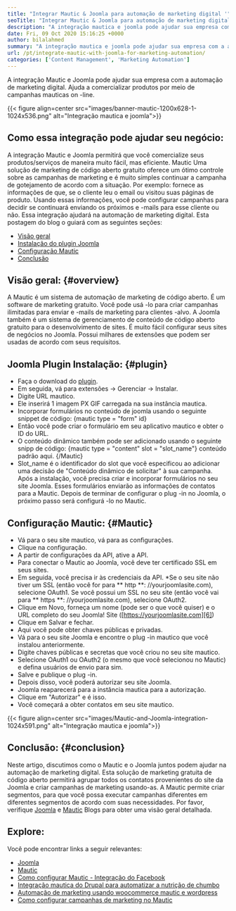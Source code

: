 ```yaml
---
title: "Integrar Mautic & Joomla para automação de marketing digital '" 
seoTitle: "Integrar Mautic & Joomla para automação de marketing digital" 
description: "A integração mautica e joomla pode ajudar sua empresa com a automação de marketing digital. Ajuda a comercializar produtos por meio de campanhas mautas." 
date: Fri, 09 Oct 2020 15:16:25 +0000
author: bilalahmed
summary: "A integração mautica e joomla pode ajudar sua empresa com a automação de marketing digital. Ajuda a comercializar produtos por meio de campanhas mauticas on -line." 
url: /pt/integrate-mautic-with-joomla-for-marketing-automation/
categories: ['Content Management', 'Marketing Automation']
---
```


A integração Mautic e Joomla pode ajudar sua empresa com a automação de marketing digital. Ajuda a comercializar produtos por meio de campanhas mauticas on -line.

{{< figure align=center src="images/banner-mautic-1200x628-1-1024x536.png" alt="Integração mautica e joomla">}}


## Como essa integração pode ajudar seu negócio:
A integração Mautic e Joomla permitirá que você comercialize seus produtos/serviços de maneira muito fácil, mas eficiente. Mautic Uma solução de marketing de código aberto gratuito oferece um ótimo controle sobre as campanhas de marketing e é muito simples continuar a campanha de gotejamento de acordo com a situação. Por exemplo: fornece as informações de que, se o cliente leu o email ou visitou suas páginas de produto. Usando essas informações, você pode configurar campanhas para decidir se continuará enviando os próximos e -mails para esse cliente ou não. Essa integração ajudará na automação de marketing digital. Esta postagem do blog o guiará com as seguintes seções:
  * [Visão geral][1]
  * [Instalação do plugin Joomla][2]
  * [Configuração Mautic][3]
  * [Conclusão][4]

## Visão geral: {#overview}
A Mautic é um sistema de automação de marketing de código aberto. É um software de marketing gratuito. Você pode usá -lo para criar campanhas ilimitadas para enviar e -mails de marketing para clientes -alvo.
A Joomla também é um sistema de gerenciamento de conteúdo de código aberto gratuito para o desenvolvimento de sites. É muito fácil configurar seus sites de negócios no Joomla. Possui milhares de extensões que podem ser usadas de acordo com seus requisitos.

## Joomla Plugin Instalação: {#plugin}
  * Faça o download do [plugin][5].
  * Em seguida, vá para extensões -> Gerenciar -> Instalar.
  * Digite URL mautico.
  * Ele inserirá 1 imagem PX GIF carregada na sua instância mautica.
  * Incorporar formulários no conteúdo de joomla usando o seguinte snippet de código: {mautic type = "form" id}
  * Então você pode criar o formulário em seu aplicativo mautico e obter o ID do URL.
  * O conteúdo dinâmico também pode ser adicionado usando o seguinte snipp de código: {mautic type = "content" slot = "slot_name"} conteúdo padrão aqui. {/Mautic}
  * Slot_name é o identificador do slot que você especificou ao adicionar uma decisão de "Conteúdo dinâmico de solicitar" à sua campanha.
Após a instalação, você precisa criar e incorporar formulários no seu site Joomla. Esses formulários enviarão as informações de contatos para a Mautic. Depois de terminar de configurar o plug -in no Joomla, o próximo passo será configurá -lo no Mautic.

## Configuração Mautic: {#Mautic}
  * Vá para o seu site mautico, vá para as configurações.
  * Clique na configuração.
  * A partir de configurações da API, ative a API.
  * Para conectar o Mautic ao Joomla, você deve ter certificado SSL em seus sites.
  * Em seguida, você precisa ir às credenciais da API.
  *Se o seu site não tiver um SSL (então você for para ** http **: //yourjoomlasite.com), selecione OAuth1. Se você possui um SSL no seu site (então você vai para ** https **: //yourjoomlasite.com), selecione OAuth2.
  * Clique em Novo, forneça um nome (pode ser o que você quiser) e o URL completo do seu Joomla! Site ([https://yourjoomlasite.com][6])
  * Clique em Salvar e fechar.
  * Aqui você pode obter chaves públicas e privadas.
  * Vá para o seu site Joomla e encontre o plug -in mautico que você instalou anteriormente.
  * Digite chaves públicas e secretas que você criou no seu site mautico.
  * Selecione OAuth1 ou OAuth2 (o mesmo que você selecionou no Mautic) e defina usuários de envio para sim.
  * Salve e publique o plug -in.
  * Depois disso, você poderá autorizar seu site Joomla.
  * Joomla reaparecerá para a instância mautica para a autorização.
  * Clique em "Autorizar" e é isso.
  * Você começará a obter contatos em seu site mautico.

{{< figure align=center src="images/Mautic-and-Joomla-integration-1024x591.png" alt="Integração mautica e joomla">}}


## Conclusão: {#conclusion}
Neste artigo, discutimos como o Mautic e o Joomla juntos podem ajudar na automação de marketing digital. Esta solução de marketing gratuita de código aberto permitirá agrupar todos os contatos provenientes do site da Joomla e criar campanhas de marketing usando-as. A Mautic permite criar segmentos, para que você possa executar campanhas diferentes em diferentes segmentos de acordo com suas necessidades. Por favor, verifique [Joomla][7] e [Mautic][8] Blogs para obter uma visão geral detalhada.

## Explore:
Você pode encontrar links a seguir relevantes:
  * [Joomla][7]
  * [Mautic][8]
  * [Como configurar Mautic - Integração do Facebook][9]
  * [Integração mautica do Drupal para automatizar a nutrição de chumbo][10]
  * [Automação de marketing usando woocommerce mautic e wordpress][11]
  * [Como configurar campanhas de marketing no Mautic][12]

  
[1]: #overview
[2]: #plugin
[3]: #mautic
[4]: #conclusion
[5]: https://href.li/?https://extensions.joomla.org/extension/mautic/
[6]: https://href.li/?https://yourjoomlasite.com
[7]: https://products.containerize.com/content-management/joomla
[8]: https://products.containerize.com/marketing-automation/mautic
[9]: https://blog.containerize.com/marketing-automation/how-to-setup-mautic-facebook-integration/
[10]: https://blog.containerize.com/content-management/drupal-tutorial-automate-lead-growth-with-drupal-mautic/
[11]: https://blog.containerize.com/blogging/marketing-automation-using-mautic-and-wordpress-woocommerce/
[12]: https://blog.containerize.com/marketing-automation/how-to-setup-marketing-campaigns-using-mautic-campaign-builder/

